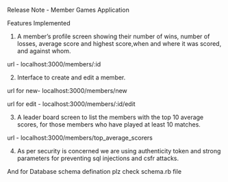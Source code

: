 Release Note - Member Games Application

Features Implemented

1. A member’s profile screen showing their number of wins, number of losses, average score and highest score,when and where it was scored, and against whom.

url - localhost:3000/members/:id

2. Interface to create and edit a member.

url for new- localhost:3000/members/new

url for edit - localhost:3000/members/:id/edit

3. A leader board screen to list the members with the top 10 average scores, for those
members who have played at least 10 matches.

url - localhost:3000/members/top_average_scorers

4. As per security is concerned we are using authenticity token and strong parameters for preventing sql injections and csfr attacks.

And for Database schema defination plz check schema.rb file

